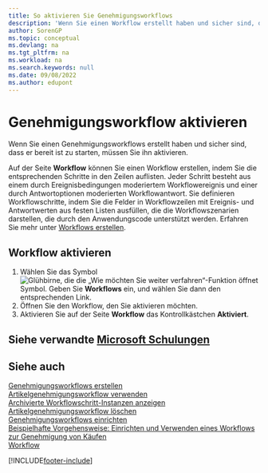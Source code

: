 ```yaml
---
title: So aktivieren Sie Genehmigungsworkflows
description: 'Wenn Sie einen Workflow erstellt haben und sicher sind, dass er bereit ist zu starten, müssen Sie den Workflow aktivieren.'
author: SorenGP
ms.topic: conceptual
ms.devlang: na
ms.tgt_pltfrm: na
ms.workload: na
ms.search.keywords: null
ms.date: 09/08/2022
ms.author: edupont
---
```

# <a name="enable-approval-workflows"></a>Genehmigungsworkflow aktivieren

Wenn Sie einen Genehmigungsworkflows erstellt haben und sicher sind, dass er bereit ist zu starten, müssen Sie ihn aktivieren.  

Auf der Seite **Workflow** können Sie einen Workflow erstellen, indem Sie die entsprechenden Schritte in den Zeilen auflisten. Jeder Schritt besteht aus einem durch Ereignisbedingungen moderiertem Workflowereignis und einer durch Antwortoptionen moderierten Workflowantwort. Sie definieren Workflowschritte, indem Sie die Felder in Workflowzeilen mit Ereignis- und Antwortwerten aus festen Listen ausfüllen, die die Workflowszenarien darstellen, die durch den Anwendungscode unterstützt werden. Erfahren Sie mehr unter [Workflows erstellen](across-how-to-create-workflows.md).  

## <a name="enable-a-workflow"></a>Workflow aktivieren

1. Wählen Sie das Symbol ![Glühbirne, die die „Wie möchten Sie weiter verfahren“-Funktion öffnet](media/ui-search/search_small.png "Was möchten Sie tun?") Symbol. Geben Sie **Workflows** ein, und wählen Sie dann den entsprechenden Link.  
2. Öffnen Sie den Workflow, den Sie aktivieren möchten.  
3. Aktivieren Sie auf der Seite **Workflow** das Kontrollkästchen **Aktiviert**.  

## <a name="see-related-microsoft-training"></a>Siehe verwandte [Microsoft Schulungen](/training/modules/create-workflows/)

## <a name="see-also"></a>Siehe auch

[Genehmigungsworkflows erstellen](across-how-to-create-workflows.md)  
[Artikelgenehmigungsworkflow verwenden](across-use-workflows.md)  
[Archivierte Workflowschritt-Instanzen anzeigen](across-how-to-view-archived-workflow-step-instances.md)  
[Artikelgenehmigungsworkflow löschen](across-how-to-delete-workflows.md)  
[Genehmigungsworkflows einrichten](across-set-up-workflows.md)  
[Beispielhafte Vorgehensweise: Einrichten und Verwenden eines Workflows zur Genehmigung von Käufen](walkthrough-setting-up-and-using-a-purchase-approval-workflow.md)  
[Workflow](across-workflow.md)  

[!INCLUDE[footer-include](includes/footer-banner.md)]
